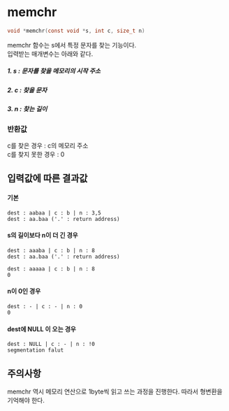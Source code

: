 # memchr
```c
void *memchr(const void *s, int c, size_t n)
```

memchr 함수는 s에서 특정 문자를 찾는 기능이다.<br/>
입력받는 매개변수는 아래와 같다.<br/>

##### 1. s : 문자를 찾을 메모리의 시작 주소
##### 2. c : 찾을 문자
##### 3. n : 찾는 길이

### 반환값
c를 찾은 경우 : c의 메모리 주소<br/>
c를 찾지 못한 경우 : 0

## 입력값에 따른 결과값
#### 기본
```
dest : aabaa | c : b | n : 3,5
dest : aa.baa ('.' : return address)
```
#### s의 길이보다 n이 더 긴 경우
```
dest : aaaba | c : b | n : 8
dest : aa.baa ('.' : return address)

dest : aaaaa | c : b | n : 8
0
```
#### n이 0인 경우
```
dest : - | c : - | n : 0
0
```
#### dest에 NULL 이 오는 경우
```
dest : NULL | c : - | n : !0
segmentation falut
```
## 주의사항
memchr 역시 메모리 연산으로 1byte씩 읽고 쓰는 과정을 진행한다. 따라서 형변환을 기억해야 한다.<br/>
